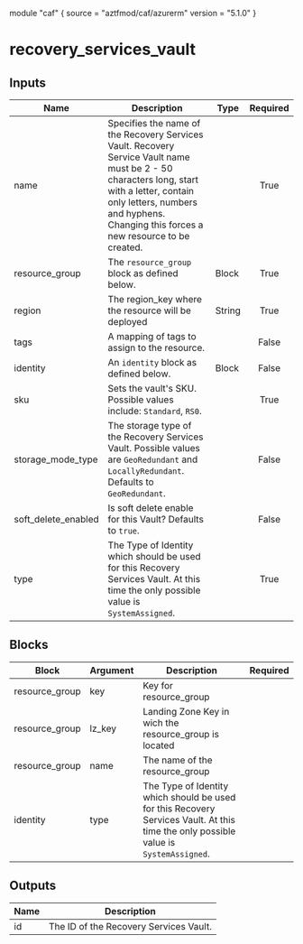 module "caf" {
  source  = "aztfmod/caf/azurerm"
  version = "5.1.0"
}

# recovery_services_vault

## Inputs
| Name | Description | Type | Required |
|------|-------------|------|:--------:|
|name| Specifies the name of the Recovery Services Vault. Recovery Service Vault name must be 2 - 50 characters long, start with a letter, contain only letters, numbers and hyphens. Changing this forces a new resource to be created.||True|
|resource_group|The `resource_group` block as defined below.|Block|True|
| region |The region_key where the resource will be deployed|String|True|
|tags| A mapping of tags to assign to the resource.||False|
|identity| An `identity` block as defined below. | Block |False|
|sku| Sets the vault's SKU. Possible values include: `Standard`, `RS0`.||True|
|storage_mode_type| The storage type of the Recovery Services Vault. Possible values are `GeoRedundant` and `LocallyRedundant`. Defaults to `GeoRedundant`.||False|
|soft_delete_enabled| Is soft delete enable for this Vault? Defaults to `true`.||False|
|type| The Type of Identity which should be used for this Recovery Services Vault. At this time the only possible value is `SystemAssigned`.||True|

## Blocks
| Block | Argument | Description | Required |
|-------|----------|-------------|----------|
|resource_group| key | Key for  resource_group||| Required if  |
|resource_group| lz_key |Landing Zone Key in wich the resource_group is located|||True|
|resource_group| name | The name of the resource_group |||True|
|identity|type| The Type of Identity which should be used for this Recovery Services Vault. At this time the only possible value is `SystemAssigned`.|||True|

## Outputs
| Name | Description |
|------|-------------|
|id|The ID of the Recovery Services Vault.|||
